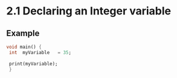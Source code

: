 # 2.1 Declaring an Integer variable
 
## Example

```dart
void main() {
 int  myVariable   = 35;
 
 print(myVariable);
 }

```
